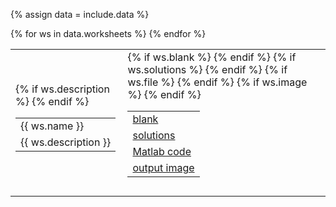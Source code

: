 {% assign data = include.data %}
<table class="asst-table">
{% for ws in data.worksheets %}
<tr>
	<td>
		<table class="inner">
			<tr>
			    <td>{{ ws.name }}</td>
			</tr>
			{% if ws.description %}
			<tr>
			    <td>{{ ws.description }}</td>
			</tr>
			{% endif %}
		</table>
	</td>
	<td>
		<table class="inner">
			{% if ws.blank %}
		  <tr>
			    <td><a href="{{ data.home }}/{{ ws.blank }}">blank</a></td>
			</tr>
			{% endif %}
			{% if ws.solutions %}
			<tr>
			    <td><a href="{{ data.home }}/{{ ws.solutions }}">solutions</a></td>
			</tr>
			{% endif %}
			{% if ws.file %}
		  <tr>
			    <td><a href="{{ data.home }}/{{ ws.file }}">Matlab code</a></td>
			</tr>
			{% endif %}
			{% if ws.image %}
		  <tr>
			    <td><a href="{{ data.home }}/{{ ws.image }}">output image</a></td>
			</tr>
			{% endif %}
		</table>
		<div style="padding-bottom: 10px"></div>
	</td>
</tr>
{% endfor %}
</table>
